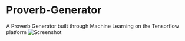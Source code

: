 # Proverb-Generator
A Proverb Generator built through Machine Learning on the Tensorflow platform
![Screenshot](Generators-Preview.png)
